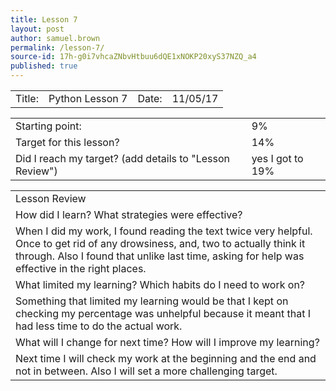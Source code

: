 ```yaml
---
title: Lesson 7
layout: post
author: samuel.brown
permalink: /lesson-7/
source-id: 17h-g0i7vhcaZNbvHtbuu6dQE1xNOKP20xyS37NZQ_a4
published: true
---
```

<table>
  <tr>
    <td>Title:</td>
    <td>Python Lesson 7</td>
    <td>Date:</td>
    <td>11/05/17</td>
  </tr>
</table>


<table>
  <tr>
    <td>Starting point:</td>
    <td>9%</td>
  </tr>
  <tr>
    <td>Target for this lesson?</td>
    <td>14%</td>
  </tr>
  <tr>
    <td>Did I reach my target? 
(add details to "Lesson Review")</td>
    <td>yes I got to 19%</td>
  </tr>
</table>


<table>
  <tr>
    <td>Lesson Review</td>
  </tr>
  <tr>
    <td>How did I learn? What strategies were effective? </td>
  </tr>
  <tr>
    <td>When I did my work, I found reading the text twice very helpful. Once to get rid of any drowsiness, and, two to actually think it through. Also I found that unlike last time, asking for help was effective in the right places.</td>
  </tr>
  <tr>
    <td>What limited my learning? Which habits do I need to work on? </td>
  </tr>
  <tr>
    <td>Something that limited my learning would be that I kept on checking my percentage was unhelpful because it meant that I had less time to do the actual work.</td>
  </tr>
  <tr>
    <td>What will I change for next time? How will I improve my learning?</td>
  </tr>
  <tr>
    <td>Next time I will check my work at the beginning and the end and not in between. Also I will set a  more challenging target. </td>
  </tr>
</table>


